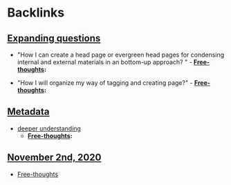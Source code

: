
# Backlinks
## [Expanding questions](<Expanding questions.md>)
- "How I can create a head page or evergreen head pages for condensing internal and external materials in an bottom-up approach? "
        - **[Free-thoughts](<Free-thoughts.md>):**

- "How I will organize my way of tagging and creating page?"
        - **[Free-thoughts](<Free-thoughts.md>):**

## [Metadata](<Metadata.md>)
- [deeper understanding](<deeper understanding.md>)
    - **[Free-thoughts](<Free-thoughts.md>):**

## [November 2nd, 2020](<November 2nd, 2020.md>)
- [Free-thoughts](<Free-thoughts.md>)

